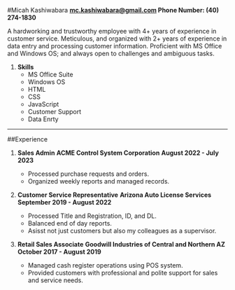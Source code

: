 #Micah Kashiwabara
**mc.kashiwabara@gmail.com Phone Number: (40) 274-1830**

A hardworking and trustworthy employee with 4+ years of experience in customer service. Meticulous, and organized with 2+ years of experience in data entry and processing customer information. Proficient with MS Office and Windows OS; and always open to challenges and ambiguous tasks.

1. **Skills**
    * MS Office Suite
    * Windows OS
    * HTML
    * CSS
    * JavaScript
    * Customer Support
    * Data Enrty

---

##Experience
1. **Sales Admin**
    **ACME Control System Corporation**
    **August 2022 - July 2023**

    * Processed purchase requests and orders.
    * Organized weekly reports and managed records.


2. **Customer Service Representative**
    **Arizona Auto License Services**
    **September 2019 - August 2022**

    * Processed Title and Registration, ID, and DL.
    * Balanced end of day reports.
    * Asisst not just customers but also my colleagues as a supervisor.  

3. **Retail Sales Associate**
    **Goodwill Industries of Central and Northern AZ**
    **October 2017 - August 2019**

    * Managed cash register operations using POS system.
    * Provided customers with professional and polite support for sales and service needs.
